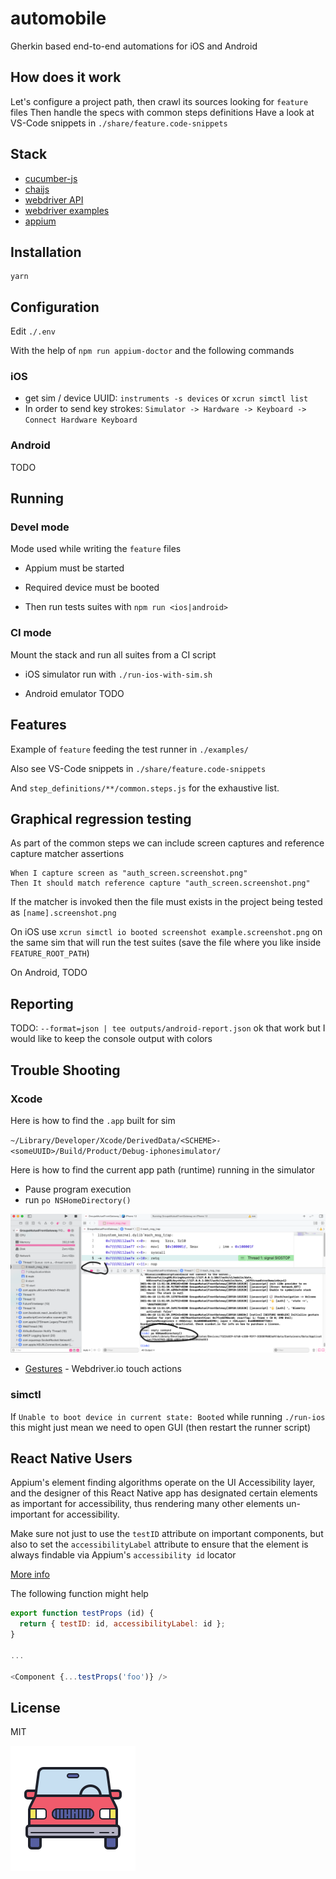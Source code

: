 # automobile

Gherkin based end-to-end automations for iOS and Android
## How does it work

Let's configure a project path, then crawl its sources looking for `feature` files
Then handle the specs with common steps definitions
Have a look at VS-Code snippets in `./share/feature.code-snippets`
## Stack

- [cucumber-js](https://github.com/cucumber/cucumber-js)
- [chaijs](https://www.chaijs.com/)
- [webdriver API](https://webdriver.io/docs/api/webdriver.html)
- [webdriver examples](https://github.com/appium/appium/tree/master/sample-code/javascript-webdriverio)
- [appium](https://github.com/appium/appium/blob/master/sample-code/javascript-webdriverio/test/basic/ios-basic-interactions.test.js)
## Installation

```shell
yarn
```
## Configuration

Edit `./.env`

With the help of `npm run appium-doctor` and the following commands
### iOS

- get sim / device UUID: `instruments -s devices` or `xcrun simctl list`
- In order to send key strokes: `Simulator -> Hardware -> Keyboard -> Connect Hardware Keyboard`

### Android

TODO

## Running

### Devel mode

Mode used while writing the `feature` files

- Appium must be started

- Required device must be booted

- Then run tests suites with `npm run <ios|android>`

### CI mode

Mount the stack and run all suites from a CI script

- iOS simulator run with `./run-ios-with-sim.sh`

- Android emulator TODO

## Features

Example of `feature` feeding the test runner in `./examples/`

Also see VS-Code snippets in `./share/feature.code-snippets`

And `step_definitions/**/common.steps.js` for the exhaustive list.

## Graphical regression testing

As part of the common steps we can include screen captures and reference capture matcher assertions

```gerkhin
When I capture screen as "auth_screen.screenshot.png"
Then It should match reference capture "auth_screen.screenshot.png"
```

If the matcher is invoked then the file must exists in the project being tested as `[name].screenshot.png`

On iOS use `xcrun simctl io booted screenshot example.screenshot.png` on the same sim that will run the test suites (save the file where you like inside `FEATURE_ROOT_PATH`)

On Android, TODO

## Reporting

TODO: `--format=json | tee outputs/android-report.json` ok that work but I would like to keep the console output with colors

## Trouble Shooting

### Xcode

Here is how to find the `.app` built for sim

`~/Library/Developer/Xcode/DerivedData/<SCHEME>-<someUUID>/Build/Product/Debug-iphonesimulator/`

Here is how to find the current app path (runtime) running in the simulator
- Pause program execution
- run `po NSHomeDirectory()`

![logo](/static/docs/find-sim-build.png)

- [Gestures](https://webdriver.io/docs/api/element/touchAction.html) - Webdriver.io touch actions

### simctl

If `Unable to boot device in current state: Booted` while running `./run-ios` this might just mean we need to open GUI (then restart the runner script)

## React Native Users

Appium's element finding algorithms operate on the UI Accessibility layer, and the designer of this React Native app has designated certain elements as important for accessibility, thus rendering many other elements un-important for accessibility.

Make sure not just to use the `testID` attribute on important components, but also to set the `accessibilityLabel` attribute to ensure that the element is always findable via Appium's `accessibility id` locator

[More info](https://appiumpro.com/editions/76)

The following function might help

```javascript
export function testProps (id) {
  return { testID: id, accessibilityLabel: id };
}

...

<Component {...testProps('foo')} />
```

## License

MIT

![logo](/static/logo.png)